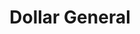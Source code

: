 ---
title: "Dollar General"
url: /clarksburg/dollar-general-chestnut-street/
shop: variety store
---